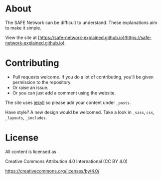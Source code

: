 # About

The SAFE Network can be difficult to understand. These explanations aim to make it simple.

View the site at [https://safe-network-explained.github.io](https://safe-network-explained.github.io).

# Contributing

* Pull requests welcome. If you do a lot of contributing, you'll be given permission to the repository.
* Or raise an issue.
* Or you can just add a comment using the website.

The site uses [jekyll](https://jekyllrb.com/) so please add your content under `_posts`.

Have style? A new design would be welcomed. Take a look in `_sass`, `css`, `_layouts`, `_includes`.

# License

All content is licensed as

Creative Commons Attribution 4.0 International (CC BY 4.0)

https://creativecommons.org/licenses/by/4.0/
